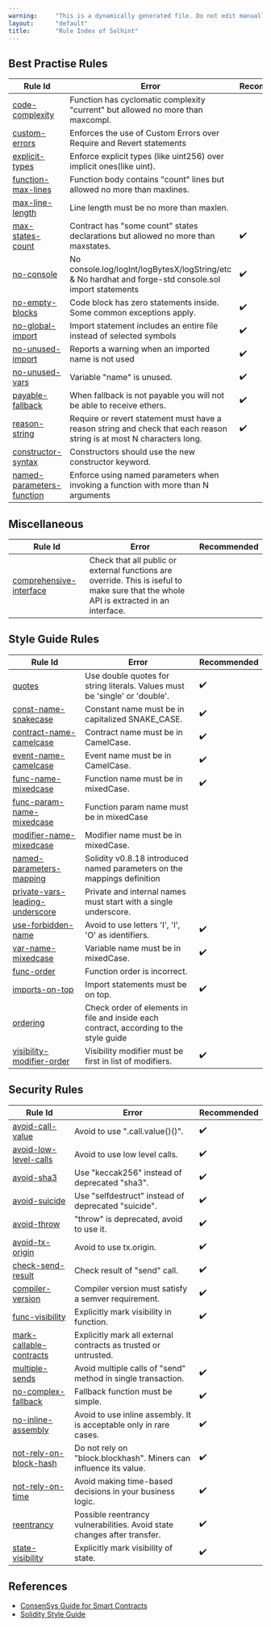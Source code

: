 ```yaml
---
warning:     "This is a dynamically generated file. Do not edit manually."
layout:      "default"
title:       "Rule Index of Solhint"
---
```


## Best Practise Rules

| Rule Id                                                                  | Error                                                                                                                 | Recommended |
| ------------------------------------------------------------------------ | --------------------------------------------------------------------------------------------------------------------- | ----------- |
| [code-complexity](./rules/best-practises/code-complexity.md)             | Function has cyclomatic complexity "current" but allowed no more than maxcompl.                                       |             |
| [custom-errors](./rules/best-practises/custom-errors.md)                 | Enforces the use of Custom Errors over Require and Revert statements                                                  |             |
| [explicit-types](./rules/best-practises/explicit-types.md)               | Enforce explicit types (like uint256) over implicit ones(like uint).                                                  |             |
| [function-max-lines](./rules/best-practises/function-max-lines.md)       | Function body contains "count" lines but allowed no more than maxlines.                                               |             |
| [max-line-length](./rules/best-practises/max-line-length.md)             | Line length must be no more than maxlen.                                                                              |             |
| [max-states-count](./rules/best-practises/max-states-count.md)           | Contract has "some count" states declarations but allowed no more than maxstates.                                     | ✔️          |
| [no-console](./rules/best-practises/no-console.md)                       | No console.log/logInt/logBytesX/logString/etc & No hardhat and forge-std console.sol import statements                | ✔️          |
| [no-empty-blocks](./rules/best-practises/no-empty-blocks.md)             | Code block has zero statements inside. Some common exceptions apply.                                                  | ✔️          |
| [no-global-import](./rules/best-practises/no-global-import.md)           | Import statement includes an entire file instead of selected symbols                                                  | ✔️          |
| [no-unused-import](./rules/best-practises/no-unused-import.md)           | Reports a warning when an imported name is not used                                                                   | ✔️          |
| [no-unused-vars](./rules/best-practises/no-unused-vars.md)               | Variable "name" is unused.                                                                                            | ✔️          |
| [payable-fallback](./rules/best-practises/payable-fallback.md)           | When fallback is not payable you will not be able to receive ethers.                                                  | ✔️          |
| [reason-string](./rules/best-practises/reason-string.md)                 | Require or revert statement must have a reason string and check that each reason string is at most N characters long. | ✔️          |
| [constructor-syntax](./rules/best-practises/constructor-syntax.md)       | Constructors should use the new constructor keyword.                                                                  |             |
| [named-parameters-function](./rules/naming/named-parameters-function.md) | Enforce using named parameters when invoking a function with more than N arguments                                    |             |
        

## Miscellaneous

| Rule Id                                                                     | Error                                                                                                                                  | Recommended |
| --------------------------------------------------------------------------- | -------------------------------------------------------------------------------------------------------------------------------------- | ----------- |
| [comprehensive-interface](./rules/miscellaneous/comprehensive-interface.md) | Check that all public or external functions are override. This is iseful to make sure that the whole API is extracted in an interface. |             |
        

## Style Guide Rules

| Rule Id                                                                              | Error                                                                                  | Recommended |
| ------------------------------------------------------------------------------------ | -------------------------------------------------------------------------------------- | ----------- |
| [quotes](./rules/miscellaneous/quotes.md)                                            | Use double quotes for string literals. Values must be 'single' or 'double'.            | ✔️          |
| [const-name-snakecase](./rules/naming/const-name-snakecase.md)                       | Constant name must be in capitalized SNAKE_CASE.                                       | ✔️          |
| [contract-name-camelcase](./rules/naming/contract-name-camelcase.md)                 | Contract name must be in CamelCase.                                                    | ✔️          |
| [event-name-camelcase](./rules/naming/event-name-camelcase.md)                       | Event name must be in CamelCase.                                                       | ✔️          |
| [func-name-mixedcase](./rules/naming/func-name-mixedcase.md)                         | Function name must be in mixedCase.                                                    | ✔️          |
| [func-param-name-mixedcase](./rules/naming/func-param-name-mixedcase.md)             | Function param name must be in mixedCase                                               |             |
| [modifier-name-mixedcase](./rules/naming/modifier-name-mixedcase.md)                 | Modifier name must be in mixedCase.                                                    |             |
| [named-parameters-mapping](./rules/naming/named-parameters-mapping.md)               | Solidity v0.8.18 introduced named parameters on the mappings definition                |             |
| [private-vars-leading-underscore](./rules/naming/private-vars-leading-underscore.md) | Private and internal names must start with a single underscore.                        |             |
| [use-forbidden-name](./rules/naming/use-forbidden-name.md)                           | Avoid to use letters 'I', 'l', 'O' as identifiers.                                     | ✔️          |
| [var-name-mixedcase](./rules/naming/var-name-mixedcase.md)                           | Variable name must be in mixedCase.                                                    | ✔️          |
| [func-order](./rules/order/func-order.md)                                            | Function order is incorrect.                                                           |             |
| [imports-on-top](./rules/order/imports-on-top.md)                                    | Import statements must be on top.                                                      | ✔️          |
| [ordering](./rules/order/ordering.md)                                                | Check order of elements in file and inside each contract, according to the style guide |             |
| [visibility-modifier-order](./rules/order/visibility-modifier-order.md)              | Visibility modifier must be first in list of modifiers.                                | ✔️          |
        

## Security Rules

| Rule Id                                                                | Error                                                                    | Recommended |
| ---------------------------------------------------------------------- | ------------------------------------------------------------------------ | ----------- |
| [avoid-call-value](./rules/security/avoid-call-value.md)               | Avoid to use ".call.value()()".                                          | ✔️          |
| [avoid-low-level-calls](./rules/security/avoid-low-level-calls.md)     | Avoid to use low level calls.                                            | ✔️          |
| [avoid-sha3](./rules/security/avoid-sha3.md)                           | Use "keccak256" instead of deprecated "sha3".                            | ✔️          |
| [avoid-suicide](./rules/security/avoid-suicide.md)                     | Use "selfdestruct" instead of deprecated "suicide".                      | ✔️          |
| [avoid-throw](./rules/security/avoid-throw.md)                         | "throw" is deprecated, avoid to use it.                                  | ✔️          |
| [avoid-tx-origin](./rules/security/avoid-tx-origin.md)                 | Avoid to use tx.origin.                                                  | ✔️          |
| [check-send-result](./rules/security/check-send-result.md)             | Check result of "send" call.                                             | ✔️          |
| [compiler-version](./rules/security/compiler-version.md)               | Compiler version must satisfy a semver requirement.                      | ✔️          |
| [func-visibility](./rules/security/func-visibility.md)                 | Explicitly mark visibility in function.                                  | ✔️          |
| [mark-callable-contracts](./rules/security/mark-callable-contracts.md) | Explicitly mark all external contracts as trusted or untrusted.          |             |
| [multiple-sends](./rules/security/multiple-sends.md)                   | Avoid multiple calls of "send" method in single transaction.             | ✔️          |
| [no-complex-fallback](./rules/security/no-complex-fallback.md)         | Fallback function must be simple.                                        | ✔️          |
| [no-inline-assembly](./rules/security/no-inline-assembly.md)           | Avoid to use inline assembly. It is acceptable only in rare cases.       | ✔️          |
| [not-rely-on-block-hash](./rules/security/not-rely-on-block-hash.md)   | Do not rely on "block.blockhash". Miners can influence its value.        | ✔️          |
| [not-rely-on-time](./rules/security/not-rely-on-time.md)               | Avoid making time-based decisions in your business logic.                | ✔️          |
| [reentrancy](./rules/security/reentrancy.md)                           | Possible reentrancy vulnerabilities. Avoid state changes after transfer. | ✔️          |
| [state-visibility](./rules/security/state-visibility.md)               | Explicitly mark visibility of state.                                     | ✔️          |
        

## References

- [ConsenSys Guide for Smart Contracts](https://consensys.github.io/smart-contract-best-practices/recommendations/)
- [Solidity Style Guide](http://solidity.readthedocs.io/en/develop/style-guide.html)
